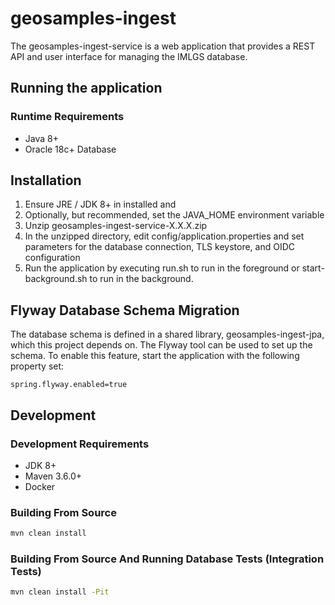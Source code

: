# geosamples-ingest
The geosamples-ingest-service is a web application that provides a REST API and user interface for managing the IMLGS database.

## Running the application

### Runtime Requirements
- Java 8+
- Oracle 18c+ Database

## Installation
1. Ensure JRE / JDK 8+ in installed and
2. Optionally, but recommended, set the JAVA_HOME environment variable
2. Unzip geosamples-ingest-service-X.X.X.zip
2. In the unzipped directory, edit config/application.properties and set parameters for the database connection, TLS keystore, and OIDC configuration
3. Run the application by executing run.sh to run in the foreground or start-background.sh to run in the background.

## Flyway Database Schema Migration
The database schema is defined in a shared library, geosamples-ingest-jpa, which this project depends on.  The Flyway tool can
be used to set up the schema.  To enable this feature, start the application with the following property set:
```properties
spring.flyway.enabled=true
```


## Development

### Development Requirements
- JDK 8+
- Maven 3.6.0+
- Docker

### Building From Source
```bash
mvn clean install
```

### Building From Source And Running Database Tests (Integration Tests)
```bash
mvn clean install -Pit
```